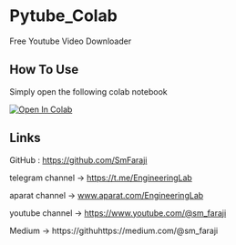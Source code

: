 # Pytube_Colab
Free Youtube Video Downloader 

## How To Use
Simply open the following colab notebook

[![Open In Colab](https://colab.research.google.com/assets/colab-badge.svg)](https://github.com/SmFaraji/Pytube_Colab/blob/main/pytube.ipynb)

## Links
GitHub : https://github.com/SmFaraji

telegram channel     -> https://t.me/EngineeringLab

aparat channel       -> www.aparat.com/EngineeringLab

youtube channel      -> https://www.youtube.com/@sm_faraji

Medium               -> https://githuhttps://medium.com/@sm_faraji
